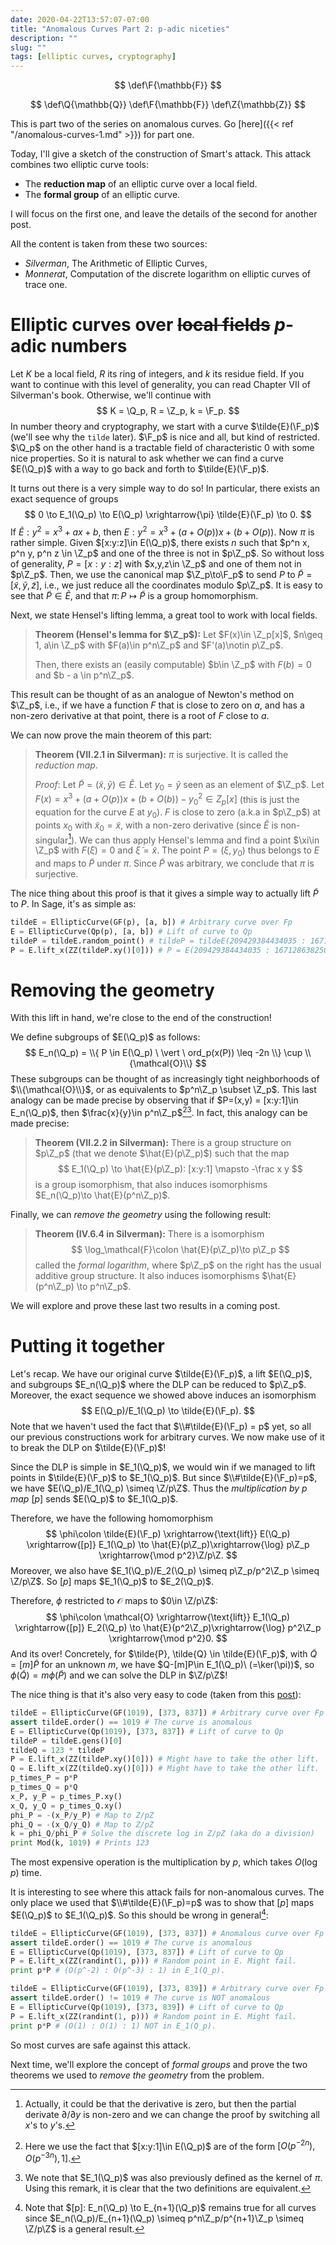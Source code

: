 ```yaml
---
date: 2020-04-22T13:57:07-07:00
title: "Anomalous Curves Part 2: p-adic niceties"
description: ""
slug: "" 
tags: [elliptic curves, cryptography]
---
```


$$
\def\F{\mathbb{F}}
$$

$$
\def\Q{\mathbb{Q}}
\def\F{\mathbb{F}}
\def\Z{\mathbb{Z}}
$$



This is part two of the series on anomalous curves. Go [here]({{< ref "/anomalous-curves-1.md" >}}) for part one.

Today, I'll give a sketch of the construction of Smart's attack. This attack combines two elliptic curve tools:

- The **reduction map** of an elliptic curve over a local field.
- The **formal group** of an elliptic curve.

I will focus on the first one, and leave the details of the second for another post.

All the content is taken from these two sources:

- *Silverman*, The Arithmetic of Elliptic Curves,
- *Monnerat*, Computation of the discrete logarithm on elliptic curves of trace one. 

# Elliptic curves over <s>local fields</s> $p$-adic numbers

Let $K$ be a local field, $R$ its ring of integers, and $k$ its residue field. If you want to continue with this level of generality, you can read Chapter VII of Silverman's book. Otherwise, we'll continue with
$$
K = \Q_p, R = \Z_p, k = \F_p.
$$
In number theory and cryptography, we start with a curve $\tilde{E}(\F_p)$ (we'll see why the $\texttt{tilde}$ later). $\F_p$ is nice and all, but kind of restricted. $\Q_p$ on the other hand is a tractable field of characteristic $0$ with some nice properties. So it is natural to ask whether we can find a curve $E(\Q_p)$ with a way to go back and forth to $\tilde{E}(\F_p)$.

It turns out there is a very simple way to do so! In particular, there exists an exact sequence of groups
$$
0 \to E_1(\Q_p) \to E(\Q_p) \xrightarrow{\pi} \tilde{E}(\F_p) \to 0.
$$
If $\tilde{E}: y^2 = x^3 + ax +b$, then $E: y^2 = x^3 + (a+O(p))x + (b+O(p))$. Now $\pi$ is rather simple. Given $[x:y:z]\in E(\Q_p)$, there exists $n$ such that $p^n x, p^n y, p^n z \in \Z_p$ and one of the three is not in $p\Z_p$. So without loss of generality, $P = [x:y:z]$ with $x,y,z\in \Z_p$ and one of them not in $p\Z_p$. Then, we use the canonical map $\Z_p\to\F_p$ to send $P$ to $\tilde{P}=[\tilde{x}, \tilde{y}, \tilde{z}]$, i.e., we just reduce all the coordinates modulo $p\Z_p$. It is easy to see that $\tilde{P} \in \tilde{E}$, and that $\pi\colon P \mapsto \tilde{P}$ is a group homomorphism.

Next, we state Hensel's lifting lemma, a great tool to work with local fields.

> **Theorem (Hensel's lemma for $\Z_p$):** Let $F(x)\in \Z_p[x]$, $n\geq 1, a\in \Z_p$ with $F(a)\in p^n\Z_p$ and  $F'(a)\notin p\Z_p$. 
>
> Then, there exists an (easily computable) $b\in \Z_p$ with $F(b)=0$ and $b - a \in p^n\Z_p$. 

This result can be thought of as an analogue of Newton's method on $\Z_p$, i.e., if we have a function $F$ that is close to zero on $a$, and has a non-zero derivative at that point, there is a root of $F$ close to $a$. 

We can now prove the main theorem of this part:

> **Theorem (VII.2.1 in Silverman):** $\pi$ is surjective. It is called the *reduction map*.
>
> *Proof*:  Let $\tilde{P}=(\tilde{x}, \tilde{y})\in \tilde{E}$. Let $y_0 = \tilde{y}$ seen as an element of $\Z_p$. Let $F(x) = x^3 + (a + O(p))x + (b+O(b)) - y_0^2\in Z_p[x]$ (this is just the equation for the curve $E$ at $y_0$). $F$ is close to zero (a.k.a in $p\Z_p$) at points $x_0$ with $\tilde{x}_0=\tilde{x}$, with a non-zero derivative (since $\tilde{E}$ is non-singular[^1]). We can thus apply Hensel's lemma and find a point $\xi\in \Z_p$ with $F(\xi)=0$ and $\tilde{\xi}=\tilde{x}$. The point $P=(\xi, y_0)$ thus belongs to $E$ and maps to $\tilde{P}$ under $\pi$. Since $\tilde{P}$ was arbitrary, we conclude that $\pi$ is surjective. 

The nice thing about this proof is that it gives a simple way to actually lift $\tilde{P}$ to $P$. In Sage, it's as simple as:

```python
tildeE = EllipticCurve(GF(p), [a, b]) # Arbitrary curve over Fp
E = EllipticCurve(Qp(p), [a, b]) # Lift of curve to Qp
tildeP = tildeE.random_point() # tildeP = tildeE(209429384434035 : 167128638250862 : 1)
P = E.lift_x(ZZ(tildeP.xy()[0])) # P = E(209429384434035 : 167128638250862 + O(p) : 1)
```

# Removing the geometry

With this lift in hand, we're close to the end of the construction! 

We define subgroups of $E(\Q_p)$ as follows:
$$
E_n(\Q_p) = \\{ P \in E(\Q_p) \ \vert \ ord_p(x(P)) \leq -2n \\} \cup \\{\mathcal{O}\\}
$$
These subgroups can be thought of as increasingly tight neighborhoods of $\\{\mathcal{O}\\}$, or as equivalents to $p^n\Z_p \subset \Z_p$. This last analogy can be made precise by observing that if $P=(x,y) = [x:y:1]\in E_n(\Q_p)$, then $\frac{x}{y}\in p^n\Z_p$[^2][^3].  In fact, this analogy can be made precise:

> **Theorem (VII.2.2 in Silverman):** There is a group structure on $p\Z_p$ (that we denote $\hat{E}(p\Z_p)$) such that the map 
> $$
> E_1(\Q_p) \to \hat{E}(p\Z_p): [x:y:1] \mapsto -\frac x y
> $$
> is a group isomorphism, that also induces isomorphisms $E_n(\Q_p)\to \hat{E}(p^n\Z_p)$.

Finally, we can *remove the geometry* using the following result:

> **Theorem (IV.6.4 in Silverman):** There is a isomorphism 
> $$
> \log_\mathcal{F}\colon \hat{E}(p\Z_p)\to p\Z_p
> $$
>  called the *formal logarithm*, where $p\Z_p$ on the right has the usual additive group structure. It also induces isomorphisms $\hat{E}(p^n\Z_p) \to p^n\Z_p$.

We will explore and prove these last two results in a coming post.

# Putting it together

Let's recap. We have our original curve $\tilde{E}(\F_p)$, a lift $E(\Q_p)$, and subgroups $E_n(\Q_p)$ where the DLP can be reduced to $p\Z_p$. Moreover, the exact sequence we showed above induces an isomorphism
$$
E(\Q_p)/E_1(\Q_p) \to \tilde{E}(\F_p).
$$
Note that we haven't used the fact that $\\#\tilde{E}(\F_p) = p$ yet, so all our previous constructions work for arbitrary curves.  We now make use of it to break the DLP on $\tilde{E}(\F_p)$! 

Since the DLP is simple in $E_1(\Q_p)$, we would win if we managed to lift points in $\tilde{E}(\F_p)$ to $E_1(\Q_p)$. But since $\\#\tilde{E}(\F_p)=p$, we have $E(\Q_p)/E_1(\Q_p) \simeq \Z/p\Z$. Thus the *multiplication by $p$ map* $[p]$ sends $E(\Q_p)$ to $E_1(\Q_p)$. 

Therefore, we have the following homomorphism
$$
\phi\colon \tilde{E}(\F_p) \xrightarrow{\text{lift}} E(\Q_p) \xrightarrow{[p]} E_1(\Q_p) \to \hat{E}(p\Z_p)\xrightarrow{\log} p\Z_p \xrightarrow{\mod p^2}\Z/p\Z.
$$
Moreover, we also have $E_1(\Q_p)/E_2(\Q_p) \simeq p\Z_p/p^2\Z_p \simeq \Z/p\Z$. So $[p]$ maps $E_1(\Q_p)$ to $E_2(\Q_p)$. 

Therefore, $\phi$ restricted to $\mathcal{O}$ maps to $0\in \Z/p\Z$:
$$
\phi\colon \mathcal{O} \xrightarrow{\text{lift}} E_1(\Q_p) \xrightarrow{[p]} E_2(\Q_p) \to \hat{E}(p^2\Z_p)\xrightarrow{\log} p^2\Z_p \xrightarrow{\mod p^2}0.
$$
And its over! Concretely, for $\tilde{P}, \tilde{Q} \in \tilde{E}(\F_p)$, with $\tilde{Q}=[m]\tilde{P}$ for an unknown $m$, we have $Q-[m]P\in E_1(\Q_p)\ (=\ker(\pi))$, so $\phi(\tilde{Q})=m\phi(\tilde{P})$ and we can solve the DLP in $\Z/p\Z$!

The nice thing is that it's also very easy to code (taken from this [post](https://crypto.stackexchange.com/questions/70454/why-smarts-attack-doesnt-work-on-this-ecdlp)):
```python
tildeE = EllipticCurve(GF(1019), [373, 837]) # Arbitrary curve over Fp
assert tildeE.order() == 1019 # The curve is anomalous
E = EllipticCurve(Qp(1019), [373, 837]) # Lift of curve to Qp
tildeP = tildeE.gens()[0]
tildeQ = 123 * tildeP
P = E.lift_x(ZZ(tildeP.xy()[0])) # Might have to take the other lift. 
Q = E.lift_x(ZZ(tildeQ.xy()[0])) # Might have to take the other lift.
p_times_P = p*P
p_times_Q = p*Q
x_P, y_P = p_times_P.xy()
x_Q, y_Q = p_times_Q.xy()
phi_P = -(x_P/y_P) # Map to Z/pZ
phi_Q = -(x_Q/y_Q) # Map to Z/pZ
k = phi_Q/phi_P # Solve the discrete log in Z/pZ (aka do a division)
print Mod(k, 1019) # Prints 123
```

The most expensive operation is the multiplication by $p$, which takes $O(\log p)$ time.

It is interesting to see where this attack fails for non-anomalous curves. The only place we used that $\\#\tilde{E}(\F_p)=p$ was to show that $[p]$ maps $E(\Q_p)$ to $E_1(\Q_p)$. So this should be wrong in general[^4]:

```python
tildeE = EllipticCurve(GF(1019), [373, 837]) # Anomalous curve over Fp
assert tildeE.order() == 1019 # The curve is anomalous
E = EllipticCurve(Qp(1019), [373, 837]) # Lift of curve to Qp
P = E.lift_x(ZZ(randint(1, p))) # Random point in E. Might fail.
print p*P # (O(p^-2) : O(p^-3) : 1) in E_1(Q_p).

tildeE = EllipticCurve(GF(1019), [373, 839]) # Arbitrary curve over Fp
assert tildeE.order() != 1019 # The curve is NOT anomalous
E = EllipticCurve(Qp(1019), [373, 839]) # Lift of curve to Qp
P = E.lift_x(ZZ(randint(1, p))) # Random point in E. Might fail.
print p*P # (O(1) : O(1) : 1) NOT in E_1(Q_p).
```

So most curves are safe against this attack.



Next time, we'll explore the concept of *formal groups* and prove the two theorems we used to *remove the geometry* from the problem.


[^1]: Actually, it could be that the derivative is zero, but then the partial derivate $\partial/\partial y$ is non-zero and we can change the proof by switching all $x$'s to $y$'s.
[^2]: Here we use the fact that $[x:y:1]\in E(\Q_p)$ are of the form $[O(p^{-2n}), O(p^{-3n}), 1]$.
[^3]: We note that $E_1(\Q_p)$ was also previously defined as the kernel of $\pi$. Using this remark, it is clear that the two definitions are equivalent.
[^4]: Note that $[p]: E_n(\Q_p) \to E_{n+1}(\Q_p)$ remains true for all curves since $E_n(\Q_p)/E_{n+1}(\Q_p) \simeq p^n\Z_p/p^{n+1}\Z_p \simeq \Z/p\Z$ is a general result.


